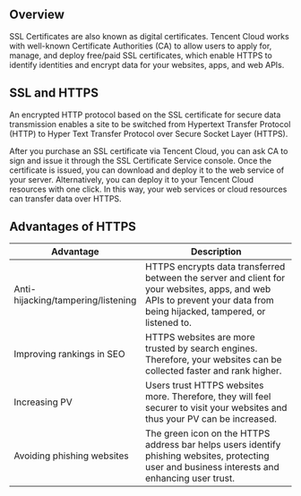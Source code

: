 ## Overview
SSL Certificates are also known as digital certificates. Tencent Cloud works with well-known Certificate Authorities (CA) to allow users to apply for, manage, and deploy free/paid SSL certificates, which enable HTTPS to identify identities and encrypt data for your websites, apps, and web APIs.


## SSL and HTTPS
An encrypted HTTP protocol based on the SSL certificate for secure data transmission enables a site to be switched from Hypertext Transfer Protocol (HTTP) to Hyper Text Transfer Protocol over Secure Socket Layer (HTTPS).

After you purchase an SSL certificate via Tencent Cloud, you can ask CA to sign and issue it through the SSL Certificate Service console. Once the certificate is issued, you can download and deploy it to the web service of your server. Alternatively, you can deploy it to your Tencent Cloud resources with one click. In this way, your web services or cloud resources can transfer data over HTTPS.


## Advantages of HTTPS
<table>
<thead>
  <tr>
    <th width="20%">Advantage</th>
    <th>Description</th>
  </tr>
</thead>
<tbody>
  <tr>
    <td>Anti-hijacking/tampering/listening</td>
    <td>HTTPS encrypts data transferred between the server and client for your websites, apps, and web APIs to prevent your data from being hijacked, tampered, or listened to.</td>
  </tr>
  <tr>
    <td>Improving rankings in SEO</td>
    <td>HTTPS websites are more trusted by search engines. Therefore, your websites can be collected faster and rank higher.</td>
		</tr>
		  <tr>
    <td>Increasing PV</td>
    <td>Users trust HTTPS websites more. Therefore, they will feel securer to visit your websites and thus your PV can be increased.</td>
		</tr>
		  <tr>
    <td>Avoiding phishing websites</td>
    <td>The green icon on the HTTPS address bar helps users identify phishing websites, protecting user and business interests and enhancing user trust.</td>
		</tr>
		</thead>
</table>

